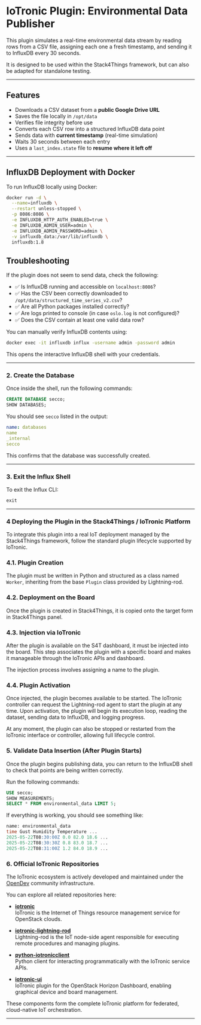 # IoTronic Plugin: Environmental Data Publisher

This plugin simulates a real-time environmental data stream by reading rows from a CSV file, assigning each one a fresh timestamp, and sending it to InfluxDB every 30 seconds.

It is designed to be used within the Stack4Things framework, but can also be adapted for standalone testing.

---

## Features

- Downloads a CSV dataset from a **public Google Drive URL**
- Saves the file locally in `/opt/data`
- Verifies file integrity before use
- Converts each CSV row into a structured InfluxDB data point
- Sends data with **current timestamp** (real-time simulation)
- Waits 30 seconds between each entry
- Uses a `last_index.state` file to **resume where it left off**

---

## InfluxDB Deployment with Docker

To run InfluxDB locally using Docker:

```bash
docker run -d \
  --name=influxdb \
  --restart unless-stopped \
  -p 8086:8086 \
  -e INFLUXDB_HTTP_AUTH_ENABLED=true \
  -e INFLUXDB_ADMIN_USER=admin \
  -e INFLUXDB_ADMIN_PASSWORD=admin \
  -v influxdb_data:/var/lib/influxdb \
  influxdb:1.8
```
## Troubleshooting

If the plugin does not seem to send data, check the following:

- ✅ Is InfluxDB running and accessible on `localhost:8086`?
- ✅ Has the CSV been correctly downloaded to `/opt/data/structured_time_series_v2.csv`?
- ✅ Are all Python packages installed correctly?
- ✅ Are logs printed to console (in case `oslo.log` is not configured)?
- ✅ Does the CSV contain at least one valid data row?

You can manually verify InfluxDB contents using:

```bash
docker exec -it influxdb influx -username admin -password admin
```
This opens the interactive InfluxDB shell with your credentials.

---

### 2. Create the Database

Once inside the shell, run the following commands:

```sql
CREATE DATABASE secco;
SHOW DATABASES;
```
You should see `secco` listed in the output:
```yaml
name: databases
name
_internal
secco
```

This confirms that the database was successfully created.

---

### 3. Exit the Influx Shell

To exit the Influx CLI:

```sql
exit
```
---

### 4 Deploying the Plugin in the Stack4Things / IoTronic Platform

To integrate this plugin into a real IoT deployment managed by the Stack4Things framework, follow the standard plugin lifecycle supported by IoTronic.

### 4.1. Plugin Creation

The plugin must be written in Python and structured as a class named `Worker`, inheriting from the base `Plugin` class provided by Lightning-rod. 

### 4.2. Deployment on the Board

Once the plugin is created in Stack4Things, it is copied onto the target form in Stack4Things panel. 

### 4.3. Injection via IoTronic

After the plugin is available on the S4T dashboard, it must be injected into the board. This step associates the plugin with a specific board and makes it manageable through the IoTronic APIs and dashboard.

The injection process involves assigning a name to the plugin.

### 4.4. Plugin Activation

Once injected, the plugin becomes available to be started. The IoTronic controller can request the Lightning-rod agent to start the plugin at any time. Upon activation, the plugin will begin its execution loop, reading the dataset, sending data to InfluxDB, and logging progress.

At any moment, the plugin can also be stopped or restarted from the IoTronic interface or controller, allowing full lifecycle control.


### 5. Validate Data Insertion (After Plugin Starts)

Once the plugin begins publishing data, you can return to the InfluxDB shell to check that points are being written correctly.

Run the following commands:

```sql
USE secco;
SHOW MEASUREMENTS;
SELECT * FROM environmental_data LIMIT 5;
```
If everything is working, you should see something like:
```sql
name: environmental_data
time Gust Humidity Temperature ...
2025-05-22T08:30:00Z 0.0 82.0 18.6 ...
2025-05-22T08:30:30Z 0.8 83.0 18.7 ...
2025-05-22T08:31:00Z 1.2 84.0 18.9 ...
```

### 6. Official IoTronic Repositories

The IoTronic ecosystem is actively developed and maintained under the [OpenDev](https://opendev.org/) community infrastructure.

You can explore all related repositories here:  

- [**iotronic**](https://opendev.org/x/iotronic)  
  IoTronic is the Internet of Things resource management service for OpenStack clouds.

- [**iotronic-lightning-rod**](https://opendev.org/x/iotronic-lightning-rod)  
  Lightning-rod is the IoT node-side agent responsible for executing remote procedures and managing plugins.

- [**python-iotronicclient**](https://opendev.org/x/python-iotronicclient)  
  Python client for interacting programmatically with the IoTronic service APIs.

- [**iotronic-ui**](https://opendev.org/x/iotronic-ui)  
  IoTronic plugin for the OpenStack Horizon Dashboard, enabling graphical device and board management.

These components form the complete IoTronic platform for federated, cloud-native IoT orchestration.

---
